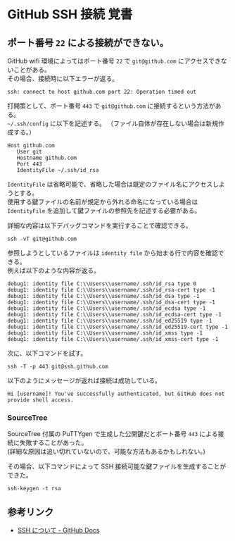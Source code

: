 # GitHub SSH 接続 覚書

## ポート番号 `22` による接続ができない。

GitHub
wifi 環境によってはポート番号 `22` で `git@github.com` にアクセスできないことがある。  
その場合、接続時に以下エラーが返る。

```
ssh: connect to host github.com port 22: Operation timed out
```

打開策として、ポート番号 `443` で `git@github.com` に接続するという方法がある。  
`~/.ssh/config` に以下を記述する。
（ファイル自体が存在しない場合は新規作成する。）

```
Host github.com
   User git
   Hostname github.com
   Port 443
   IdentityFile ~/.ssh/id_rsa
```

`IdentityFile` は省略可能で、省略した場合は既定のファイル名にアクセスしようとする。  
使用する鍵ファイルの名前が規定から外れる命名になっている場合は `IdentityFile` を追加して鍵ファイルの参照先を記述する必要がある。

詳細な内容は以下デバッグコマンドを実行することで確認できる。

```
ssh -vT git@github.com
```

参照しようとしているファイルは `identity file` から始まる行で内容を確認できる。  
例えば以下のような内容が返る。

```
debug1: identity file C:\\Users\\username/.ssh/id_rsa type 0
debug1: identity file C:\\Users\\username/.ssh/id_rsa-cert type -1
debug1: identity file C:\\Users\\username/.ssh/id_dsa type -1
debug1: identity file C:\\Users\\username/.ssh/id_dsa-cert type -1
debug1: identity file C:\\Users\\username/.ssh/id_ecdsa type -1
debug1: identity file C:\\Users\\username/.ssh/id_ecdsa-cert type -1
debug1: identity file C:\\Users\\username/.ssh/id_ed25519 type -1
debug1: identity file C:\\Users\\username/.ssh/id_ed25519-cert type -1
debug1: identity file C:\\Users\\username/.ssh/id_xmss type -1
debug1: identity file C:\\Users\\username/.ssh/id_xmss-cert type -1
```

次に、以下コマンドを試す。

```
ssh -T -p 443 git@ssh.github.com
```

以下のようにメッセージが返れば接続は成功している。

```
Hi [username]! You've successfully authenticated, but GitHub does not provide shell access.
```

### SourceTree

SourceTree 付属の PuTTYgen で生成した公開鍵だとポート番号 `443` による接続に失敗することがあった。  
(詳細な原因は追い切れていないので、可能な方法もあるかもしれない。)

その場合、以下コマンドによって SSH 接続可能な鍵ファイルを生成することができた。

```
ssh-keygen -t rsa
```

## 参考リンク

- [SSH について - GitHub Docs](https://docs.github.com/ja/authentication/connecting-to-github-with-ssh/about-ssh)
